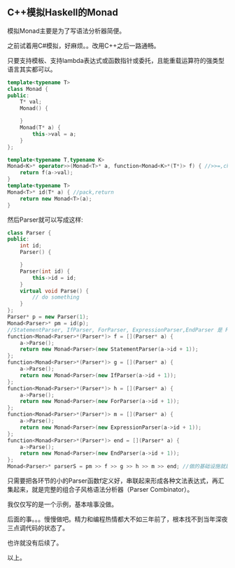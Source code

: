 ## C++模拟Haskell的Monad

模拟Monad主要是为了写语法分析器简便。

之前试着用C#模拟，好麻烦。。改用C++之后一路通畅。

只要支持模板、支持lambda表达式或函数指针或委托，且能重载运算符的强类型语言其实都可以。

```cpp
template<typename T>
class Monad {
public:
    T* val;
    Monad() {

    }
    Monad(T* a) {
        this->val = a;
    }
};

template<typename T,typename K>
Monad<K>* operator>>(Monad<T>* a, function<Monad<K>*(T*)> f) { //>>=,chain
    return f(a->val);
}
template<typename T>
Monad<T>* id(T* a) { //pack,return
    return new Monad<T>(a);
}
```

然后Parser就可以写成这样:

```cpp
class Parser {
public:
    int id;
    Parser() {

    }
    Parser(int id) {
        this->id = id;
    }
    virtual void Parse() {
        // do something
    }
};
Parser* p = new Parser(1);
Monad<Parser>* pm = id(p);
//StatementParser, IfParser, ForParser, ExpressionParser,EndParser 是 Parser的子类
function<Monad<Parser>*(Parser*)> f = [](Parser* a) {
    a->Parse();
    return new Monad<Parser>(new StatementParser(a->id + 1));
};
function<Monad<Parser>*(Parser*)> g = [](Parser* a) {
    a->Parse();
    return new Monad<Parser>(new IfParser(a->id + 1));
};
function<Monad<Parser>*(Parser*)> h = [](Parser* a) {
    a->Parse();
    return new Monad<Parser>(new ForParser(a->id + 1));
};
function<Monad<Parser>*(Parser*)> m = [](Parser* a) {
    a->Parse();
    return new Monad<Parser>(new ExpressionParser(a->id + 1));
};
function<Monad<Parser>*(Parser*)> end = [](Parser* a) {
    a->Parse();
    return new Monad<Parser>(new EndParser(a->id + 1));
};
Monad<Parser>* parserS = pm >> f >> g >> h >> m >> end; //做的基础设施就是为了这样串起来
```

只需要把各环节的小的Parser函数f定义好，串联起来形成各种文法表达式，再汇集起来，就是完整的组合子风格语法分析器（Parser Combinator）。

我仅仅写的是一个示例，基本啥事没做。

后面的事。。。慢慢做吧。精力和编程热情都大不如三年前了，根本找不到当年深夜三点调代码的状态了。

也许就没有后续了。

以上。
